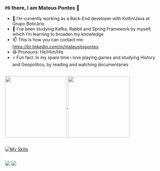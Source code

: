 ### Hi there, I am Mateus Pontes 👋

- 🔭 I’m currently working as a Back-End developer with Kotlin/Java at Grupo Boticário
- 🌱 I’ve been studying Kafka, Rabbit and Spring Framework by myself, which i’m learning to broaden my knowledge
- 📫 This is how you can contact me: https://br.linkedin.com/in/mateushspontes
- 😄 Pronouns: He/Him/His
- ⚡ Fun fact: In my spare time i love playing games and studying History and Geopolitics, by reading and watching documentaries
##
<a href="https://github.com/anuraghazra/github-readme-stats">
  <img height=200 align="center" src="https://github-readme-stats.vercel.app/api?username=MHPontes&theme=dracula&rank_icon=github&show_icons=true" />
</a>
<a href="https://github.com/anuraghazra/convoychat">
  <img height=200 align="center" src="https://github-readme-stats.vercel.app/api/top-langs?username=MHPontes&layout=compact&langs_count=8&card_width=320&theme=dracula" />
</a>

##
[![My Skills](https://skillicons.dev/icons?i=java,kotlin,spring,idea,maven,gradle,mysql,postgres,linux&theme=light)](https://skillicons.dev)

##
<a href="https://br.linkedin.com/in/mateushspontes" target="_blank"> <img src="https://img.shields.io/badge/LinkedIn-0077B5?style=for-the-badge&logo=linkedin&logoColor=white" target="_blank"></a>
<a href="mailto:mateushspontes@gmail.com" target="_blank"> <img src="https://img.shields.io/badge/Gmail-D14836?style=for-the-badge&logo=gmail&logoColor=white" target="_blank"></a>
